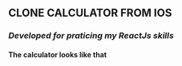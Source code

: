 ## CLONE CALCULATOR FROM IOS ##
### *Developed for praticing my ReactJs skills* ###
#### The calculator looks like that ####
<!-- ![](./Image/img_calc.png) -->